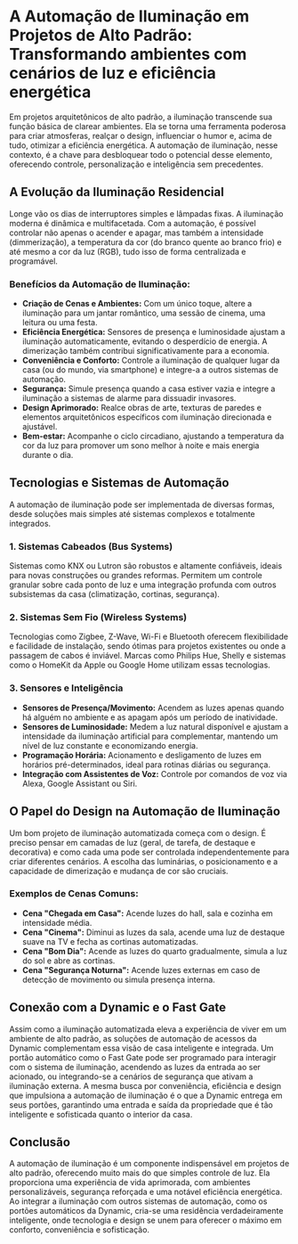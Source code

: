 # A Automação de Iluminação em Projetos de Alto Padrão: Transformando ambientes com cenários de luz e eficiência energética

Em projetos arquitetônicos de alto padrão, a iluminação transcende sua função básica de clarear ambientes. Ela se torna uma ferramenta poderosa para criar atmosferas, realçar o design, influenciar o humor e, acima de tudo, otimizar a eficiência energética. A automação de iluminação, nesse contexto, é a chave para desbloquear todo o potencial desse elemento, oferecendo controle, personalização e inteligência sem precedentes.

## A Evolução da Iluminação Residencial

Longe vão os dias de interruptores simples e lâmpadas fixas. A iluminação moderna é dinâmica e multifacetada. Com a automação, é possível controlar não apenas o acender e apagar, mas também a intensidade (dimmerização), a temperatura da cor (do branco quente ao branco frio) e até mesmo a cor da luz (RGB), tudo isso de forma centralizada e programável.

### Benefícios da Automação de Iluminação:

*   **Criação de Cenas e Ambientes:** Com um único toque, altere a iluminação para um jantar romântico, uma sessão de cinema, uma leitura ou uma festa.
*   **Eficiência Energética:** Sensores de presença e luminosidade ajustam a iluminação automaticamente, evitando o desperdício de energia. A dimerização também contribui significativamente para a economia.
*   **Conveniência e Conforto:** Controle a iluminação de qualquer lugar da casa (ou do mundo, via smartphone) e integre-a a outros sistemas de automação.
*   **Segurança:** Simule presença quando a casa estiver vazia e integre a iluminação a sistemas de alarme para dissuadir invasores.
*   **Design Aprimorado:** Realce obras de arte, texturas de paredes e elementos arquitetônicos específicos com iluminação direcionada e ajustável.
*   **Bem-estar:** Acompanhe o ciclo circadiano, ajustando a temperatura da cor da luz para promover um sono melhor à noite e mais energia durante o dia.

## Tecnologias e Sistemas de Automação

A automação de iluminação pode ser implementada de diversas formas, desde soluções mais simples até sistemas complexos e totalmente integrados.

### 1. Sistemas Cabeados (Bus Systems)

Sistemas como KNX ou Lutron são robustos e altamente confiáveis, ideais para novas construções ou grandes reformas. Permitem um controle granular sobre cada ponto de luz e uma integração profunda com outros subsistemas da casa (climatização, cortinas, segurança).

### 2. Sistemas Sem Fio (Wireless Systems)

Tecnologias como Zigbee, Z-Wave, Wi-Fi e Bluetooth oferecem flexibilidade e facilidade de instalação, sendo ótimas para projetos existentes ou onde a passagem de cabos é inviável. Marcas como Philips Hue, Shelly e sistemas como o HomeKit da Apple ou Google Home utilizam essas tecnologias.

### 3. Sensores e Inteligência

*   **Sensores de Presença/Movimento:** Acendem as luzes apenas quando há alguém no ambiente e as apagam após um período de inatividade.
*   **Sensores de Luminosidade:** Medem a luz natural disponível e ajustam a intensidade da iluminação artificial para complementar, mantendo um nível de luz constante e economizando energia.
*   **Programação Horária:** Acionamento e desligamento de luzes em horários pré-determinados, ideal para rotinas diárias ou segurança.
*   **Integração com Assistentes de Voz:** Controle por comandos de voz via Alexa, Google Assistant ou Siri.

## O Papel do Design na Automação de Iluminação

Um bom projeto de iluminação automatizada começa com o design. É preciso pensar em camadas de luz (geral, de tarefa, de destaque e decorativa) e como cada uma pode ser controlada independentemente para criar diferentes cenários. A escolha das luminárias, o posicionamento e a capacidade de dimerização e mudança de cor são cruciais.

### Exemplos de Cenas Comuns:

*   **Cena "Chegada em Casa":** Acende luzes do hall, sala e cozinha em intensidade média.
*   **Cena "Cinema":** Diminui as luzes da sala, acende uma luz de destaque suave na TV e fecha as cortinas automatizadas.
*   **Cena "Bom Dia":** Acende as luzes do quarto gradualmente, simula a luz do sol e abre as cortinas.
*   **Cena "Segurança Noturna":** Acende luzes externas em caso de detecção de movimento ou simula presença interna.

## Conexão com a Dynamic e o Fast Gate

Assim como a iluminação automatizada eleva a experiência de viver em um ambiente de alto padrão, as soluções de automação de acessos da Dynamic complementam essa visão de casa inteligente e integrada. Um portão automático como o Fast Gate pode ser programado para interagir com o sistema de iluminação, acendendo as luzes da entrada ao ser acionado, ou integrando-se a cenários de segurança que ativam a iluminação externa. A mesma busca por conveniência, eficiência e design que impulsiona a automação de iluminação é o que a Dynamic entrega em seus portões, garantindo uma entrada e saída da propriedade que é tão inteligente e sofisticada quanto o interior da casa.

## Conclusão

A automação de iluminação é um componente indispensável em projetos de alto padrão, oferecendo muito mais do que simples controle de luz. Ela proporciona uma experiência de vida aprimorada, com ambientes personalizáveis, segurança reforçada e uma notável eficiência energética. Ao integrar a iluminação com outros sistemas de automação, como os portões automáticos da Dynamic, cria-se uma residência verdadeiramente inteligente, onde tecnologia e design se unem para oferecer o máximo em conforto, conveniência e sofisticação.
